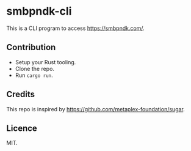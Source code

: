 # smbpndk-cli

This is a CLI program to access https://smbpndk.com/.

## Contribution

- Setup your Rust tooling.
- Clone the repo.
- Run `cargo run`.

## Credits

This repo is inspired by https://github.com/metaplex-foundation/sugar.

## Licence

MIT.